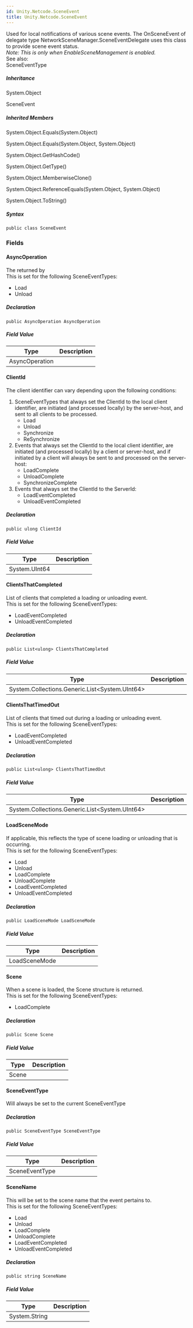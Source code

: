 ```yaml
---  
id: Unity.Netcode.SceneEvent  
title: Unity.Netcode.SceneEvent  
---
```


<div class="markdown level0 summary">

Used for local notifications of various scene events. The OnSceneEvent
of delegate type NetworkSceneManager.SceneEventDelegate uses this class
to provide scene event status.  
*Note: This is only when EnableSceneManagement is enabled.*  
See also:  
SceneEventType

</div>

<div class="markdown level0 conceptual">

</div>

<div class="inheritance">

##### Inheritance

<div class="level0">

System.Object

</div>

<div class="level1">

SceneEvent

</div>

</div>

<div class="inheritedMembers">

##### Inherited Members

<div>

System.Object.Equals(System.Object)

</div>

<div>

System.Object.Equals(System.Object, System.Object)

</div>

<div>

System.Object.GetHashCode()

</div>

<div>

System.Object.GetType()

</div>

<div>

System.Object.MemberwiseClone()

</div>

<div>

System.Object.ReferenceEquals(System.Object, System.Object)

</div>

<div>

System.Object.ToString()

</div>

</div>

 

##### Syntax

<div class="codewrapper">

``` lang-csharp
public class SceneEvent
```

</div>

### Fields

#### AsyncOperation

<div class="markdown level1 summary">

The returned by  
This is set for the following SceneEventTypes:

-   Load
-   Unload

</div>

<div class="markdown level1 conceptual">

</div>

##### Declaration

<div class="codewrapper">

``` lang-csharp
public AsyncOperation AsyncOperation
```

</div>

##### Field Value

| Type           | Description |
|----------------|-------------|
| AsyncOperation |             |

#### ClientId

<div class="markdown level1 summary">

The client identifier can vary depending upon the following
conditions:  

1.  SceneEventTypes that always set the ClientId to the local client
    identifier, are initiated (and processed locally) by the
    server-host, and sent to all clients to be processed.  
    -   Load
    -   Unload
    -   Synchronize
    -   ReSynchronize
2.  Events that always set the ClientId to the local client identifier,
    are initiated (and processed locally) by a client or server-host,
    and if initiated by a client will always be sent to and processed on
    the server-host:
    -   LoadComplete
    -   UnloadComplete
    -   SynchronizeComplete
3.  Events that always set the ClientId to the ServerId:
    -   LoadEventCompleted
    -   UnloadEventCompleted

</div>

<div class="markdown level1 conceptual">

</div>

##### Declaration

<div class="codewrapper">

``` lang-csharp
public ulong ClientId
```

</div>

##### Field Value

| Type          | Description |
|---------------|-------------|
| System.UInt64 |             |

#### ClientsThatCompleted

<div class="markdown level1 summary">

List of clients that completed a loading or unloading event.  
This is set for the following SceneEventTypes:

-   LoadEventCompleted
-   UnloadEventCompleted

</div>

<div class="markdown level1 conceptual">

</div>

##### Declaration

<div class="codewrapper">

``` lang-csharp
public List<ulong> ClientsThatCompleted
```

</div>

##### Field Value

| Type                                             | Description |
|--------------------------------------------------|-------------|
| System.Collections.Generic.List\<System.UInt64\> |             |

#### ClientsThatTimedOut

<div class="markdown level1 summary">

List of clients that timed out during a loading or unloading event.  
This is set for the following SceneEventTypes:

-   LoadEventCompleted
-   UnloadEventCompleted

</div>

<div class="markdown level1 conceptual">

</div>

##### Declaration

<div class="codewrapper">

``` lang-csharp
public List<ulong> ClientsThatTimedOut
```

</div>

##### Field Value

| Type                                             | Description |
|--------------------------------------------------|-------------|
| System.Collections.Generic.List\<System.UInt64\> |             |

#### LoadSceneMode

<div class="markdown level1 summary">

If applicable, this reflects the type of scene loading or unloading that
is occurring.  
This is set for the following SceneEventTypes:

-   Load
-   Unload
-   LoadComplete
-   UnloadComplete
-   LoadEventCompleted
-   UnloadEventCompleted

</div>

<div class="markdown level1 conceptual">

</div>

##### Declaration

<div class="codewrapper">

``` lang-csharp
public LoadSceneMode LoadSceneMode
```

</div>

##### Field Value

| Type          | Description |
|---------------|-------------|
| LoadSceneMode |             |

#### Scene

<div class="markdown level1 summary">

When a scene is loaded, the Scene structure is returned.  
This is set for the following SceneEventTypes:

-   LoadComplete

</div>

<div class="markdown level1 conceptual">

</div>

##### Declaration

<div class="codewrapper">

``` lang-csharp
public Scene Scene
```

</div>

##### Field Value

| Type  | Description |
|-------|-------------|
| Scene |             |

#### SceneEventType

<div class="markdown level1 summary">

Will always be set to the current SceneEventType

</div>

<div class="markdown level1 conceptual">

</div>

##### Declaration

<div class="codewrapper">

``` lang-csharp
public SceneEventType SceneEventType
```

</div>

##### Field Value

| Type           | Description |
|----------------|-------------|
| SceneEventType |             |

#### SceneName

<div class="markdown level1 summary">

This will be set to the scene name that the event pertains to.  
This is set for the following SceneEventTypes:

-   Load
-   Unload
-   LoadComplete
-   UnloadComplete
-   LoadEventCompleted
-   UnloadEventCompleted

</div>

<div class="markdown level1 conceptual">

</div>

##### Declaration

<div class="codewrapper">

``` lang-csharp
public string SceneName
```

</div>

##### Field Value

| Type          | Description |
|---------------|-------------|
| System.String |             |

 

